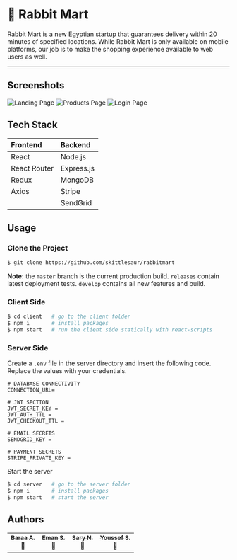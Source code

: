# 🐰 Rabbit Mart

Rabbit Mart is a new Egyptian startup that guarantees delivery within 20 minutes of specified locations. While Rabbit
Mart is only available on mobile platforms, our job is to make the shopping experience available to web users as well.
***
## Screenshots
![Landing Page](https://i.ibb.co/sR92dH4/Screenshot-24.png)
![Products Page](https://i.ibb.co/T2jh3B5/Screenshot-25.png)
![Login Page](https://i.ibb.co/H4jvt9K/Screenshot-26.png)


## Tech Stack

| Frontend     | Backend      |
|:-------------|:-------------|
| React        | Node.js      |
| React Router | Express.js   |
| Redux        | MongoDB      |
| Axios        | Stripe       |
|              | SendGrid     |

## Usage

### Clone the Project

```bash
$ git clone https://github.com/skittlesaur/rabbitmart
```

**Note:** the `master` branch is the current production build. `releases` contain latest deployment tests. `develop` contains all new features and build.

### Client Side

```bash
$ cd client   # go to the client folder
$ npm i       # install packages
$ npm start   # run the client side statically with react-scripts
```

### Server Side

Create a `.env` file in the server directory and insert the following code. Replace the values with your credentials.

```dotenv
# DATABASE CONNECTIVITY
CONNECTION_URL=

# JWT SECTION
JWT_SECRET_KEY =
JWT_AUTH_TTL = 
JWT_CHECKOUT_TTL = 

# EMAIL SECRETS
SENDGRID_KEY = 

# PAYMENT SECRETS
STRIPE_PRIVATE_KEY = 
```

Start the server

```bash
$ cd server   # go to the server folder
$ npm i       # install packages
$ npm start   # start the server
```

## Authors

<table>
    <td align="center"><a href="https://skittlesaur.github.io"><sub><b>Baraa A.</b></sub></a><br /><a href="https://github.com/skittlesaur/rabbitmart/commits?author=skittlesaur" title="Commits">📖</a></td>
    <td align="center"><a href="https://github.com/emansalehkhalil"><sub><b>Eman S.</b></sub></a><br /><a href="https://github.com/skittlesaur/rabbitmart/commits?author=emansalehkhalil" title="Commits">📖</a></td>
    <td align="center"><a href="https://github.com/ssary"><sub><b>Sary N.</b></sub></a><br /><a href="https://github.com/skittlesaur/rabbitmart/commits?author=ssary" title="Commits">📖</a></td>
    <td align="center"><a href="https://github.com/youssefsaadgiu"><sub><b>Youssef S.</b></sub></a><br /><a href="https://github.com/skittlesaur/rabbitmart/commits?author=youssefsaadgiu" title="Commits">📖</a></td>
</table>

